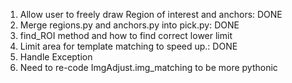 1. Allow user to freely draw Region of interest and anchors: DONE
2. Merge regions.py and anchors.py into pick.py: DONE
3. find_ROI method and how to find correct lower limit
4. Limit area for template matching to speed up.: DONE
5. Handle Exception
6. Need to re-code ImgAdjust.img_matching to be more pythonic
